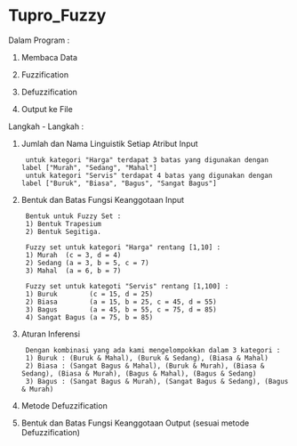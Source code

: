 # Tupro_Fuzzy

Dalam Program :

1) Membaca Data

2) Fuzzification

3) Defuzzification

4) Output ke File

Langkah - Langkah :

1) Jumlah dan Nama Linguistik Setiap Atribut Input

        untuk kategori "Harga" terdapat 3 batas yang digunakan dengan label ["Murah", "Sedang", "Mahal"]
        untuk kategori "Servis" terdapat 4 batas yang digunakan dengan label ["Buruk", "Biasa", "Bagus", "Sangat Bagus"]

2) Bentuk dan Batas Fungsi Keanggotaan Input

        Bentuk untuk Fuzzy Set : 
        1) Bentuk Trapesium 
        2) Bentuk Segitiga.

        Fuzzy set untuk kategori "Harga" rentang [1,10] :
        1) Murah  (c = 3, d = 4)
        2) Sedang (a = 3, b = 5, c = 7)
        3) Mahal  (a = 6, b = 7)

        Fuzzy set untuk kategoti "Servis" rentang [1,100] :
        1) Buruk        (c = 15, d = 25)
        2) Biasa        (a = 15, b = 25, c = 45, d = 55)
        3) Bagus        (a = 45, b = 55, c = 75, d = 85)
        4) Sangat Bagus (a = 75, b = 85)

3) Aturan Inferensi

        Dengan kombinasi yang ada kami mengelompokkan dalam 3 kategori :
        1) Buruk : (Buruk & Mahal), (Buruk & Sedang), (Biasa & Mahal)
        2) Biasa : (Sangat Bagus & Mahal), (Buruk & Murah), (Biasa & Sedang), (Biasa & Murah), (Bagus & Mahal), (Bagus & Sedang)
        3) Bagus : (Sangat Bagus & Murah), (Sangat Bagus & Sedang), (Bagus & Murah)

4) Metode Defuzzification

5) Bentuk dan Batas Fungsi Keanggotaan Output (sesuai metode Defuzzification)